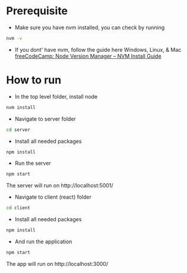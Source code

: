 # Prerequisite

- Make sure you have nvm installed, you can check by running
```bash
nvm -v
```

- If you dont' have nvm, follow the guide here Windows, Linux, & Mac
[freeCodeCamp: Node Version Manager – NVM Install Guide](https://www.freecodecamp.org/news/node-version-manager-nvm-install-guide/)

# How to run

- In the top level folder, install node
```bash
nvm install
```

- Navigate to server folder

```bash
cd server
```

- Install all needed packages

```bash
npm install
```

- Run the server

```bash
npm start
```

The server will run on http://localhost:5001/

- Navigate to client (react) folder

```bash
cd client
```

- Install all needed packages

```bash
npm install
```

- And run the application

```bash
npm start
```

The app will run on http://localhost:3000/
